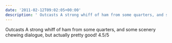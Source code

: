 ```yaml
---
date: '2011-02-12T09:02:05+00:00'
description: ' Outcasts A strong whiff of ham from some quarters, and some scenery chewing dialogue, but actually pretty good! 4.5/5'
---
```

 Outcasts A strong whiff of ham from some quarters, and some scenery chewing dialogue, but actually pretty good! 4.5/5
